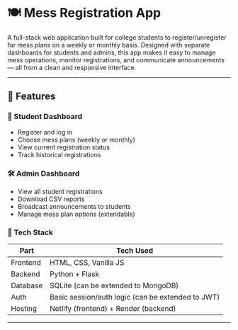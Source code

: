 # 🍽️ Mess Registration App

A full-stack web application built for college students to register/unregister for mess plans on a weekly or monthly basis. Designed with separate dashboards for students and admins, this app makes it easy to manage mess operations, monitor registrations, and communicate announcements — all from a clean and responsive interface.

---

## 📌 Features

### 👤 Student Dashboard

- Register and log in
- Choose mess plans (weekly or monthly)
- View current registration status
- Track historical registrations

### 🛠️ Admin Dashboard

- View all student registrations
- Download CSV reports
- Broadcast announcements to students
- Manage mess plan options (extendable)

### 🧠 Tech Stack

| Part     | Tech Used                                         |
| -------- | ------------------------------------------------- |
| Frontend | HTML, CSS, Vanilla JS                             |
| Backend  | Python + Flask                                    |
| Database | SQLite (can be extended to MongoDB)               |
| Auth     | Basic session/auth logic (can be extended to JWT) |
| Hosting  | Netlify (frontend) + Render (backend)             |

---


